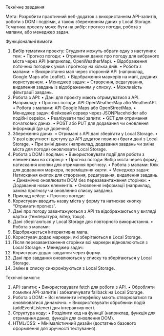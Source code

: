 Технічне завдання

Мета: Розробити практичний веб-додаток з використанням API-запитів, роботи з DOM і подіями, а також збереженням даних у Local Storage. Тематика проєкту може бути на вибір: прогноз погоди, робота з мапами, або менеджер задач.

Функціональні вимоги:
 1. Вибір тематики проєкту:
Студенти можуть обрати одну з наступних тем:
 • Прогноз погоди:
 • Отримання даних про погоду для вибраного міста через API (наприклад, OpenWeatherMap).
 • Відображення поточних погодних умов і прогнозу на кілька днів.
 • Робота з мапами:
 • Використання мап через сторонній API (наприклад, Google Maps або Leaflet).
 • Відображення маркерів на мапі, доданих користувачем.
 • Менеджер задач:
 • Створення, редагування, видалення завдань із відображенням у списку.
 • Можливість фільтрації завдань.
 2. Робота з API:
 • Дані для проєкту мають отримуватися з API. Наприклад:
 • Прогноз погоди: API OpenWeatherMap або WeatherAPI.
 • Робота з мапами: API Google Maps або OpenStreetMap.
 • Менеджер задач: Фейковий сервер через JSONPlaceholder або подібні сервіси.
 • Реалізувати такі запити:
 • GET для отримання початкових даних.
 • POST або PUT для додавання чи оновлення інформації (де це доречно).
 3. Збереження даних:
 • Отримані з API дані зберігати у Local Storage.
 • У разі відсутності доступу до API додаток повинен брати дані з Local Storage.
 • При зміні даних (наприклад, додавання завдань чи зміна міста для погоди) оновлювати Local Storage.
 4. Робота з DOM і подіями:
 • Використовувати події для роботи з елементами на сторінці:
 • Прогноз погоди: Вибір міста через форму, натискання кнопки для отримання прогнозу.
 • Робота з мапами: Клік для додавання маркера, переміщення карти.
 • Менеджер задач: Натискання кнопок для створення, редагування, видалення завдань.
 • Динамічно оновлювати DOM без перезавантаження сторінки:
 • Додавання нових елементів.
 • Оновлення інформації (наприклад, заміна прогнозу чи оновлення списку завдань).
 5. Приклад кейсу:
 • Прогноз погоди:
 1. Користувач вводить назву міста у форму та натискає кнопку “Отримати прогноз”.
 2. Дані про погоду завантажуються з API та відображаються у вигляді картки (температура, вітер, тощо).
 3. Дані зберігаються у Local Storage для повторного використання.
 • Робота з мапами:
 1. Відображається інтерактивна мапа.
 2. Користувач додає маркери, які зберігаються в Local Storage.
 3. Після перезавантаження сторінки всі маркери відновлюються з Local Storage.
 • Менеджер задач:
 1. Користувач додає завдання через форму.
 2. Дані про завдання оновлюються у списку та зберігаються у Local Storage.
 3. Зміни в списку синхронізуються з Local Storage.

Технічні вимоги:
 1. API-запити:
 • Використовувати fetch для роботи з API.
 • Обробляти помилки API-запитів і забезпечувати fallback на Local Storage.
 3. Робота з DOM:
 • Всі елементи інтерфейсу мають створюватися та оновлюватися динамічно.
 • Використовувати обробники подій (addEventListener) для інтерактивності.
 4. Структура коду:
 • Розділити код на функції (наприклад, функція для отримання даних, функція для оновлення DOM).
 5. HTML/CSS:
 • Мінімалістичний дизайн (достатньо базового оформлення для зручності тестування).